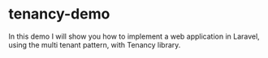 # tenancy-demo
In this demo I will show you how to implement a web application in Laravel, using the multi tenant pattern, with Tenancy library.
